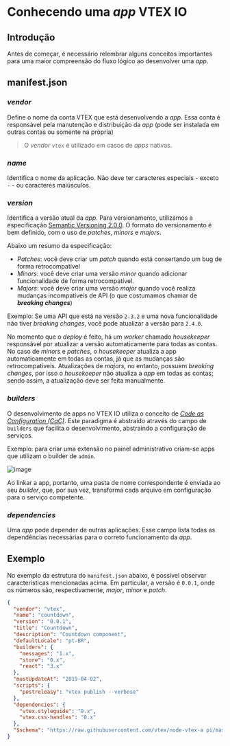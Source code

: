 # Conhecendo uma *app* VTEX IO

## Introdução
Antes de começar, é necessário relembrar alguns conceitos importantes para uma maior compreensão do fluxo lógico ao desenvolver uma *app*.

## manifest.json

### *vendor*
  Define o nome da conta VTEX que está desenvolvendo a *app*. Essa conta é responsável pela manutenção e distribuição da *app* (pode ser instalada em outras contas ou somente na própria) 
  
  >O *vendor* `vtex` é utilizado em casos de *apps* nativas.

### *name*

Identifica o nome da aplicação. Não deve ter caracteres especiais - exceto `-` - ou caracteres maiúsculos. 

### *version*

Identifica a versão atual da *app*. Para versionamento, utilizamos a especificação [Semantic Versioning 2.0.0](https://semver.org/). O formato do versionamento é bem definido, com o uso de *patches*, *minors* e *majors*. 

Abaixo um resumo da especificação:

- *Patches*: você deve criar um *patch* quando está consertando um bug de forma retrocompatível
- *Minors*: você deve criar uma versão *minor* quando adicionar funcionalidade de forma retrocompatível.
- *Majors*: você deve criar uma versão *major* quando você realiza mudanças incompatíveis de API (o que costumamos chamar de ***breaking changes***)

Exemplo: Se uma API que está na versão `2.3.2` e uma nova funcionalidade não tiver *breaking changes*, você pode atualizar a versão para `2.4.0`.

No momento que o *deploy* é feito, há um *worker* chamado *housekeeper* responsável por atualizar a versão automaticamente para todas as contas.  No caso de *minors* e *patches*, o *housekeeper* atualiza a app automaticamente em todas as contas, já que as mudanças são retrocompatíveis. Atualizações de *majors*, no entanto, possuem *breaking changes*, por isso o *housekeeper* não atualiza a *app* em todas as contas; sendo assim, a atualização deve ser feita manualmente.

### *builders*

O desenvolvimento de apps no VTEX IO utiliza o conceito de [*Code as Configuration (CaC)*](https://www.locallyoptimistic.com/post/code-as-configuration/). Este paradigma é abstraído através do campo de `builders` que facilita o desenvolvimento, abstraindo a configuração de serviços. 

Exemplo: para criar uma extensão no painel administrativo criam-se apps que utilizam o builder de `admin`. 

![image](https://user-images.githubusercontent.com/18701182/76098199-c9eab200-5fa7-11ea-949d-6ac16ebb837a.png)

Ao linkar a app, portanto, uma pasta de nome correspondente é enviada ao seu *builder*, que, por sua vez, transforma cada arquivo em configuração para o serviço competente.

### *dependencies*

Uma *app* pode depender de outras aplicações. Esse campo lista todas as dependências necessárias para o correto funcionamento da *app*.

## Exemplo

No exemplo da estrutura do `manifest.json` abaixo, é possível observar características mencionadas acima. Em particular, a versão é `0.0.1`, onde os números são, respectivamente, *major*, *minor* e *patch*.

```json
{
  "vendor": "vtex",
  "name": "countdown",
  "version": "0.0.1",
  "title": "Countdown",
  "description": "Countdown component",
  "defaultLocale": "pt-BR",
  "builders": {
    "messages": "1.x",
    "store": "0.x",
    "react": "3.x"
  },
  "mustUpdateAt": "2019-04-02",
  "scripts": {
    "postreleasy": "vtex publish --verbose"
  },
  "dependencies": {
    "vtex.styleguide": "9.x",
    "vtex.css-handles": "0.x"
  },
  "$schema": "https://raw.githubusercontent.com/vtex/node-vtex-a pi/master/gen/manifest.schema"
}
```
